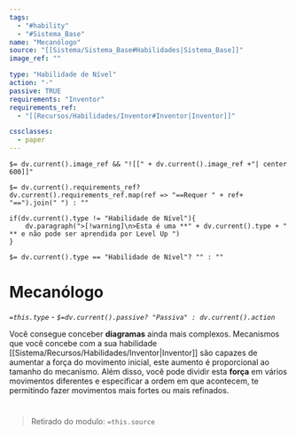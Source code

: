 ```yaml
---
tags:
  - "#hability"
  - "#Sistema_Base"
name: "Mecanólogo"
source: "[[Sistema/Sistema_Base#Habilidades|Sistema_Base]]"
image_ref: ""

type: "Habilidade de Nível"
action: "-"
passive: TRUE
requirements: "Inventor"
requirements_ref: 
  - "[[Recursos/Habilidades/Inventor#Inventor|Inventor]]" 

cssclasses:
  - paper
---
```

`$= dv.current().image_ref && "![[" + dv.current().image_ref +"| center 600]]"`


`$= dv.current().requirements_ref? dv.current().requirements_ref.map(ref => "==Requer " + ref+ "==").join(" ") : ""`

```dataviewjs
if(dv.current().type != "Habilidade de Nível"){
	dv.paragraph(">[!warning]\n>Esta é uma **" + dv.current().type + " ** e não pode ser aprendida por Level Up ")
}
```


`$= dv.current().type == "Habilidade de Nível"? "" : ""`
# Mecanólogo
*`=this.type` - `$=dv.current().passive? "Passiva" : dv.current().action`*

Você consegue conceber **diagramas** ainda mais complexos. Mecanismos que você concebe com a sua habilidade [[Sistema/Recursos/Habilidades/Inventor|Inventor]] são capazes de aumentar a força do movimento inicial, este aumento é proporcional ao tamanho do mecanismo. Além disso, você pode dividir esta **força** em vários movimentos diferentes e especificar a ordem em que acontecem, te permitindo fazer movimentos mais fortes ou mais refinados.


#
> Retirado do modulo: `=this.source`